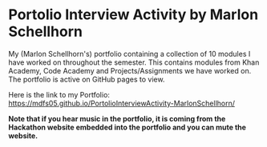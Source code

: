 # Portolio Interview Activity by Marlon Schellhorn
My (Marlon Schellhorn's) portfolio containing a collection of 10 modules I have worked on throughout the semester. This contains modules from Khan Academy, Code Academy and Projects/Assignments we have worked on. The portfolio is active on GitHub pages to view. 

Here is the link to my Portfolio:
https://mdfs05.github.io/PortolioInterviewActivity-MarlonSchellhorn/

**Note that if you hear music in the portfolio, it is coming from the Hackathon website embedded into the portfolio and you can mute the website.**
